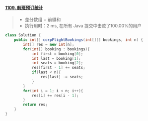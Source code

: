 #### [1109. 航班预订统计](https://leetcode-cn.com/problems/corporate-flight-bookings/)

> - 差分数组 + 前缀和
> - 执行用时：2 ms, 在所有 Java 提交中击败了100.00%的用户

```java
class Solution {
    public int[] corpFlightBookings(int[][] bookings, int n) {
        int[] res = new int[n];
        for(int[] booking : bookings){
            int first = booking[0];
            int last = booking[1];
            int seats = booking[2];
            res[first - 1] += seats;
            if(last < n){
                res[last] -= seats;
            }
        }
        for(int i = 1; i < n; i++){
            res[i] += res[i - 1];
        }
        return res;
    }
}
```

